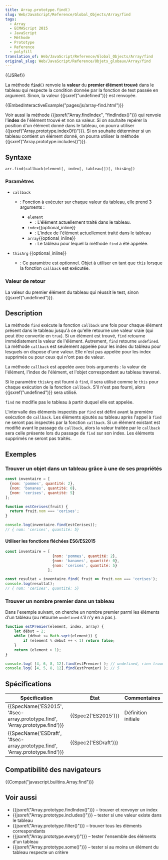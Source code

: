 ```yaml
---
title: Array.prototype.find()
slug: Web/JavaScript/Reference/Global_Objects/Array/find
tags:
  - Array
  - ECMAScript 2015
  - JavaScript
  - Méthode
  - Prototype
  - Reference
  - polyfill
translation_of: Web/JavaScript/Reference/Global_Objects/Array/find
original_slug: Web/JavaScript/Reference/Objets_globaux/Array/find
---
```

{{JSRef}}

La méthode **`find()`** renvoie la **valeur** du **premier élément trouvé** dans le tableau qui respecte la condition donnée par la fonction de test passée en argument. Sinon, la valeur {{jsxref("undefined")}} est renvoyée.

{{EmbedInteractiveExample("pages/js/array-find.html")}}

Voir aussi la méthode {{jsxref("Array.findIndex", "findIndex()")}} qui renvoie l'**index** de l'élément trouvé et non sa valeur. Si on souhaite repérer la position d'un élément donné dans le tableau, on pourra utiliser {{jsxref("Array.prototype.indexOf()")}}. Si on souhaite déterminer si un tableau contient un élément donné, on pourra utiliser la méthode {{jsxref("Array.prototype.includes()")}}.

## Syntaxe

    arr.find(callback(element[, index[, tableau]])[, thisArg])

### Paramètres

- `callback`

  - : Fonction à exécuter sur chaque valeur du tableau, elle prend 3 arguments&nbsp;:

    - `element`
      - : L'élément actuellement traité dans le tableau.
    - `index`{{optional_inline}}
      - : L'index de l'élément actuellement traité dans le tableau
    - `array`{{optional_inline}}
      - : Le tableau pour lequel la méthode `find` a été appelée.

- `thisArg` {{optional_inline}}
  - : Ce paramètre est optionnel. Objet à utiliser en tant que `this` lorsque la fonction `callback` est exécutée.

### Valeur de retour

La valeur du premier élément du tableau qui réussit le test, sinon {{jsxref("undefined")}}.

## Description

La méthode `find` exécute la fonction `callback` une fois pour chaque élément présent dans le tableau jusqu'à ce qu'elle retourne une valeur vraie (qui peut être convertie en `true`). Si un élément est trouvé, `find` retourne immédiatement la valeur de l'élément. Autrement, `find` retourne `undefined`. La méthode `callback` est seulement appelée pour les index du tableau pour lesquels on dispose d'une valeur. Elle n'est pas appelée pour les index supprimés ou pour ceux qui n'ont pas de valeur.

La méthode `callback` est appelée avec trois arguments&nbsp;: la valeur de l'élément, l'index de l'élément, et l'objet correspondant au tableau traversé.

Si le paramètre `thisArg` est fourni à `find`, il sera utilisé comme le `this` pour chaque exécution de la fonction `callback`. S'il n'est pas fourni, alors {{jsxref("undefined")}} sera utilisé.

`find` ne modifie pas le tableau à partir duquel elle est appelée.

L'intervalle des éléments inspectés par `find` est défini avant la première exécution de `callback`. Les éléments ajoutés au tableau après l'appel à `find` ne seront pas inspectés par la fonction `callback`. Si un élément existant est modifié avant le passage du `callback`, alors la valeur traitée par le `callback` sera celle présente lors du passage de `find` sur son index. Les éléments supprimés ne seront pas traités.

## Exemples

### Trouver un objet dans un tableau grâce à une de ses propriétés

```js
const inventaire = [
  {nom: 'pommes', quantité: 2},
  {nom: 'bananes', quantité: 0},
  {nom: 'cerises', quantité: 5}
];

function estCerises(fruit) {
  return fruit.nom === 'cerises';
}

console.log(inventaire.find(estCerises));
// { nom: 'cerises', quantité: 5}
```

#### Utiliser les fonctions fléchées ES6/ES2015

```js
const inventaire = [
                     {nom: 'pommes', quantité: 2},
                     {nom: 'bananes', quantité: 0},
                     {nom: 'cerises', quantité: 5}
                   ];

const resultat = inventaire.find( fruit => fruit.nom === 'cerises');
console.log(resultat);
// { nom: 'cerises', quantité: 5}
```

### Trouver un nombre premier dans un tableau

Dans l'exemple suivant, on cherche un nombre premier parmi les éléments d'un tableau (ou retourne `undefined` s'il n'y en a pas ).

```js
function estPremier(element, index, array) {
    let début = 2;
    while (début <= Math.sqrt(element)) {
        if (element % début ++ < 1) return false;
    }
    return (element > 1);
}

console.log( [4, 6, 8, 12].find(estPremier) ); // undefined, rien trouvé
console.log( [4, 5, 8, 12].find(estPremier) ); // 5
```

## Spécifications

| Spécification                                                                                        | État                         | Commentaires        |
| ---------------------------------------------------------------------------------------------------- | ---------------------------- | ------------------- |
| {{SpecName('ES2015', '#sec-array.prototype.find', 'Array.prototype.find')}} | {{Spec2('ES2015')}}     | Définition initiale |
| {{SpecName('ESDraft', '#sec-array.prototype.find', 'Array.prototype.find')}} | {{Spec2('ESDraft')}} |                     |

## Compatibilité des navigateurs

{{Compat("javascript.builtins.Array.find")}}

## Voir aussi

- {{jsxref("Array.prototype.findIndex()")}} – trouver et renvoyer un index
- {{jsxref("Array.prototype.includes()")}} – tester si une valeur existe dans le tableau
- {{jsxref("Array.prototype.filter()")}} – trouver tous les éléments correspondants
- {{jsxref("Array.prototype.every()")}} – tester l'ensemble des éléments d'un tableau
- {{jsxref("Array.prototype.some()")}} – tester si au moins un élément du tableau respecte un critère

